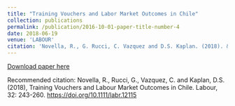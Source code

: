 ```yaml
---
title: "Training Vouchers and Labor Market Outcomes in Chile"
collection: publications
permalink: /publication/2016-10-01-paper-title-number-4
date: 2018-06-19
venue: 'LABOUR'
citation: 'Novella, R., G. Rucci, C. Vazquez and D.S. Kaplan. (2018). &quot;raining Vouchers and Labor Market Outcomes in Chile.&quot; <i>LABOUR</i>. 32(2).'
---
```

[Download paper here](https://onlinelibrary.wiley.com/doi/abs/10.1111/labr.12115)

Recommended citation: Novella, R., Rucci, G., Vazquez, C. and Kaplan, D.S. (2018), Training Vouchers and Labour Market Outcomes in Chile. Labour, 32: 243-260. https://doi.org/10.1111/labr.12115
